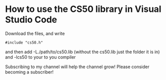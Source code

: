 # How to use the CS50 library in Visual Studio Code

Download the files, and write 

```
#include "cs50.h"
```

and then add -L./path/to/cs50.lib (without the cs50.lib just the folder it is in) and -lcs50 to your to you compiler

Subscribing to my channel will help the channel grow! Please consider becoming a subscriber!
